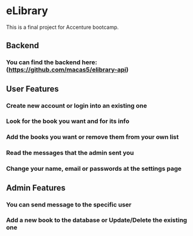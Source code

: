 # eLibrary

This is a final project for Accenture bootcamp.

## Backend

### You can find the backend here: (https://github.com/macas5/elibrary-api)

## User Features

### Create new account or login into an existing one

### Look for the book you want and for its info

### Add the books you want or remove them from your own list

### Read the messages that the admin sent you

### Change your name, email or passwords at the settings page

## Admin Features

### You can send message to the specific user

### Add a new book to the database or Update/Delete the existing one
